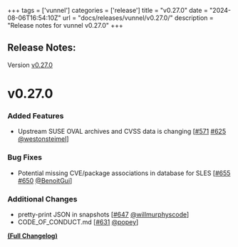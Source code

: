 +++
tags = ['vunnel']
categories = ['release']
title = "v0.27.0"
date = "2024-08-06T16:54:10Z"
url = "docs/releases/vunnel/v0.27.0/"
description = "Release notes for vunnel v0.27.0"
+++

## Release Notes:
Version [v0.27.0](https://github.com/anchore/vunnel/releases/tag/v0.27.0)

# v0.27.0

### Added Features

- Upstream SUSE OVAL archives and CVSS data is changing [[#571](https://github.com/anchore/vunnel/issues/571) [#625](https://github.com/anchore/vunnel/pull/625) [@westonsteimel](https://github.com/westonsteimel)]

### Bug Fixes

- Potential missing CVE/package associations in database for SLES [[#655](https://github.com/anchore/vunnel/issues/655) [#650](https://github.com/anchore/vunnel/pull/650) [@BenoitGui](https://github.com/BenoitGui)]

### Additional Changes

- pretty-print JSON in snapshots [[#647](https://github.com/anchore/vunnel/pull/647) [@willmurphyscode](https://github.com/willmurphyscode)]
- CODE_OF_CONDUCT.md [[#631](https://github.com/anchore/vunnel/pull/631) [@popey](https://github.com/popey)]

**[(Full Changelog)](https://github.com/anchore/vunnel/compare/v0.26.2...v0.27.0)**
